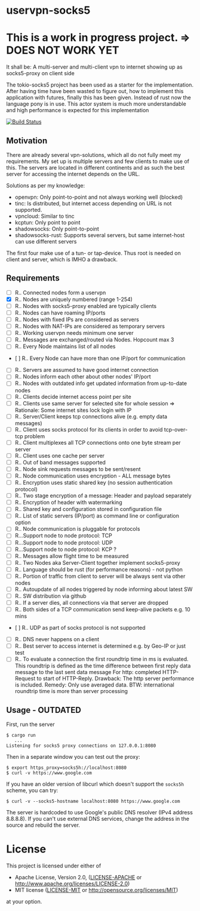 # uservpn-socks5

# This is a work in progress project. => DOES NOT WORK YET

It shall be: A multi-server and multi-client vpn to internet showing up as socks5-proxy on client side

The tokio-socks5 project has been used as a starter for the implementation.
After having time have been wasted to figure out, how to implement this application with futures,
finally this has been given. Instead of rust now the language pony is in use. This actor system
is much more understandable and high performance is expected for this implementation 

[![Build Status](https://travis-ci.org/gin66/uservpn-socks5.svg?branch=mba)](https://travis-ci.org/gin66/uservpn-socks5)

## Motivation
There are already several vpn-solutions, which all do not fully meet my requirements. My set up is multiple servers and few clients to make use of this. The servers are located in different continents and as such the best server for accessing the internet depends on the URL.

Solutions as per my knowledge:
* openvpn: Only point-to-point and not always working well (blocked)
* tinc: Is distributed, but internet access depending on URL is not supported.
* vpncloud: Similar to tinc 
* kcptun: Only point to point
* shadowsocks: Only point-to-point
* shadowsocks-rust: Supports several servers, but same internet-host can use different servers

The first four make use of a tun- or tap-device. Thus root is needed on client and server, which is IMHO a drawback.

## Requirements

- [ ] R.. Connected nodes form a uservpn
- [X] R.. Nodes are uniquely numbered (range 1-254)
- [ ] R.. Nodes with socks5-proxy enabled are typically clients
- [ ] R.. Nodes can have roaming IP/ports
- [ ] R.. Nodes with fixed IPs are considered as servers
- [ ] R.. Nodes with NAT-IPs are considered as temporary servers
- [ ] R.. Working uservpn needs minimum one server
- [ ] R.. Messages are exchanged/routed via Nodes. Hopcount max 3
- [ ] R.. Every Node maintains list of all nodes
- [ ] R.. Every Node can have more than one IP/port for communication
- [ ] R.. Servers are assumed to have good internet connection
- [ ] R.. Nodes inform each other about other nodes' IP/port
- [ ] R.. Nodes with outdated info get updated information from up-to-date nodes
- [ ] R.. Clients decide internet access point per site
- [ ] R.. Clients use same server for selected site for whole session
          => Rationale: Some internet sites lock login with IP
- [ ] R.. Server/Client keeps tcp connections alive (e.g. empty data messages)
- [ ] R.. Client uses socks protocol for its clients in order to avoid tcp-over-tcp problem
- [ ] R.. Client multiplexes all TCP connections onto one byte stream per server
- [ ] R.. Client uses one cache per server
- [ ] R.. Out of band messages supported
- [ ] R.. Node sink requests messages to be sent/resent
- [ ] R.. Node communication uses encryption - ALL message bytes
- [ ] R.. Encryption uses static shared key (no session authentication protocol)
- [ ] R.. Two stage encryption of a message: Header and payload separately
- [ ] R.. Encryption of header with watermarking
- [ ] R.. Shared key and configuration stored in configuration file
- [ ] R.. List of static servers (IP/port) as command line or configuration option
- [ ] R.. Node communication is pluggable for protocols
- [ ] R...Support node to node protocol: TCP
- [ ] R...Support node to node protocol: UDP
- [ ] R...Support node to node protocol: KCP ?
- [ ] R.. Messages allow flight time to be measured
- [ ] R.. Two Nodes aka Server-Client together implement socks5-proxy
- [ ] R.. Language should be rust (for performance reasons) - not python
- [ ] R.. Portion of traffic from client to server will be always sent via other nodes
- [ ] R.. Autoupdate of all nodes triggered by node informing about latest SW
- [ ] R.. SW distribution via github
- [ ] R.. If a server dies, all connections via that server are dropped
- [ ] R.. Both sides of a TCP communication send keep-alive packets e.g. 10 mins
- [ ] R.. UDP as part of socks protocol is not supported  
- [ ] R.. DNS never happens on a client
- [ ] R.. Best server to access internet is determined e.g. by Geo-IP or just test
- [ ] R.. To evaluate a connection the first roundtrip time in ms is evaluated.
          This roundtrip is defined as the time difference between
          first reply data message to the last sent data message
          For http: completed HTTP-Request to start of HTTP-Reply.
        Drawback: The http server performance is included.
        Remedy:   Only use averaged data. 
        BTW: international roundtrip time is more than server processing

## Usage - OUTDATED

First, run the server

```
$ cargo run
   ...
Listening for socks5 proxy connections on 127.0.0.1:8080
```

Then in a separate window you can test out the proxy:

```
$ export https_proxy=socks5h://localhost:8080
$ curl -v https://www.google.com
```

If you have an older version of libcurl which doesn't support the `socks5h` scheme,
you can try:

```
$ curl -v --socks5-hostname localhost:8080 https://www.google.com
```

The server is hardcoded to use Google's public DNS resolver (IPv4 address 8.8.8.8).
If you can't use external DNS services, change the address in the source and
rebuild the server.

# License

This project is licensed under either of

 * Apache License, Version 2.0, ([LICENSE-APACHE](LICENSE-APACHE) or
   http://www.apache.org/licenses/LICENSE-2.0)
 * MIT license ([LICENSE-MIT](LICENSE-MIT) or
   http://opensource.org/licenses/MIT)

at your option.

